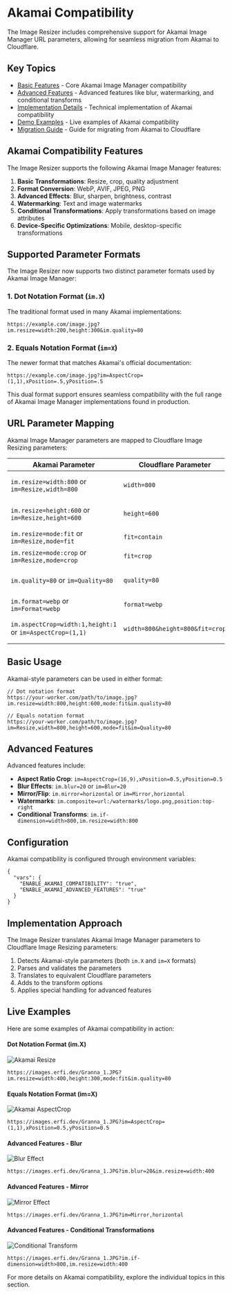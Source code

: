 # Akamai Compatibility

The Image Resizer includes comprehensive support for Akamai Image Manager URL parameters, allowing for seamless migration from Akamai to Cloudflare.

## Key Topics

- [Basic Features](basic-features.md) - Core Akamai Image Manager compatibility
- [Advanced Features](advanced-features.md) - Advanced features like blur, watermarking, and conditional transforms
- [Implementation Details](implementation.md) - Technical implementation of Akamai compatibility
- [Demo Examples](demos.md) - Live examples of Akamai compatibility
- [Migration Guide](migration-guide.md) - Guide for migrating from Akamai to Cloudflare

## Akamai Compatibility Features

The Image Resizer supports the following Akamai Image Manager features:

1. **Basic Transformations**: Resize, crop, quality adjustment
2. **Format Conversion**: WebP, AVIF, JPEG, PNG
3. **Advanced Effects**: Blur, sharpen, brightness, contrast
4. **Watermarking**: Text and image watermarks
5. **Conditional Transformations**: Apply transformations based on image attributes
6. **Device-Specific Optimizations**: Mobile, desktop-specific transformations

## Supported Parameter Formats

The Image Resizer now supports two distinct parameter formats used by Akamai Image Manager:

### 1. Dot Notation Format (`im.X`)

The traditional format used in many Akamai implementations:

```
https://example.com/image.jpg?im.resize=width:200,height:300&im.quality=80
```

### 2. Equals Notation Format (`im=X`)

The newer format that matches Akamai's official documentation:

```
https://example.com/image.jpg?im=AspectCrop=(1,1),xPosition=.5,yPosition=.5
```

This dual format support ensures seamless compatibility with the full range of Akamai Image Manager implementations found in production.

## URL Parameter Mapping

Akamai Image Manager parameters are mapped to Cloudflare Image Resizing parameters:

| Akamai Parameter | Cloudflare Parameter | Example |
|------------------|----------------------|---------|
| `im.resize=width:800` or `im=Resize,width=800` | `width=800` | Resize width to 800px |
| `im.resize=height:600` or `im=Resize,height=600` | `height=600` | Resize height to 600px |
| `im.resize=mode:fit` or `im=Resize,mode=fit` | `fit=contain` | Fit mode |
| `im.resize=mode:crop` or `im=Resize,mode=crop` | `fit=crop` | Crop mode |
| `im.quality=80` or `im=Quality=80` | `quality=80` | Set quality to 80 |
| `im.format=webp` or `im=Format=webp` | `format=webp` | Convert to WebP |
| `im.aspectCrop=width:1,height:1` or `im=AspectCrop=(1,1)` | `width=800&height=800&fit=crop` | Create square crop |

## Basic Usage

Akamai-style parameters can be used in either format:

```
// Dot notation format
https://your-worker.com/path/to/image.jpg?im.resize=width:800,height:600,mode:fit&im.quality=80

// Equals notation format
https://your-worker.com/path/to/image.jpg?im=Resize,width=800,height=600,mode=fit&im=Quality=80
```

## Advanced Features

Advanced features include:

- **Aspect Ratio Crop**: `im=AspectCrop=(16,9),xPosition=0.5,yPosition=0.5`
- **Blur Effects**: `im.blur=20` or `im=Blur=20`
- **Mirror/Flip**: `im.mirror=horizontal` or `im=Mirror,horizontal`
- **Watermarks**: `im.composite=url:/watermarks/logo.png,position:top-right`
- **Conditional Transforms**: `im.if-dimension=width>800,im.resize=width:800`

## Configuration

Akamai compatibility is configured through environment variables:

```jsonc
{
  "vars": {
    "ENABLE_AKAMAI_COMPATIBILITY": "true",
    "ENABLE_AKAMAI_ADVANCED_FEATURES": "true"
  }
}
```

## Implementation Approach

The Image Resizer translates Akamai Image Manager parameters to Cloudflare Image Resizing parameters:

1. Detects Akamai-style parameters (both `im.X` and `im=X` formats)
2. Parses and validates the parameters
3. Translates to equivalent Cloudflare parameters
4. Adds to the transform options
5. Applies special handling for advanced features

## Live Examples

Here are some examples of Akamai compatibility in action:

#### Dot Notation Format (im.X)
![Akamai Resize](https://images.erfi.dev/Granna_1.JPG?im.resize=width:400,height:300,mode:fit&im.quality=80)

`https://images.erfi.dev/Granna_1.JPG?im.resize=width:400,height:300,mode:fit&im.quality=80`

#### Equals Notation Format (im=X)
![Akamai AspectCrop](https://images.erfi.dev/Granna_1.JPG?im=AspectCrop=(1,1),xPosition=0.5,yPosition=0.5)

`https://images.erfi.dev/Granna_1.JPG?im=AspectCrop=(1,1),xPosition=0.5,yPosition=0.5`

#### Advanced Features - Blur
![Blur Effect](https://images.erfi.dev/Granna_1.JPG?im.blur=20&im.resize=width:400)

`https://images.erfi.dev/Granna_1.JPG?im.blur=20&im.resize=width:400`

#### Advanced Features - Mirror
![Mirror Effect](https://images.erfi.dev/Granna_1.JPG?im=Mirror,horizontal)

`https://images.erfi.dev/Granna_1.JPG?im=Mirror,horizontal`

#### Advanced Features - Conditional Transformations
![Conditional Transform](https://images.erfi.dev/Granna_1.JPG?im.if-dimension=width>800,im.resize=width:400&debug=true)

`https://images.erfi.dev/Granna_1.JPG?im.if-dimension=width>800,im.resize=width:400`

For more details on Akamai compatibility, explore the individual topics in this section.